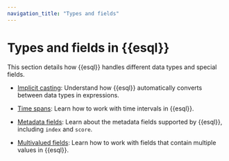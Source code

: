```yaml
---
navigation_title: "Types and fields"
---
```


# Types and fields in {{esql}}

This section details how {{esql}} handles different data types and special fields.

* [Implicit casting](esql-implicit-casting.md): Understand how {{esql}} automatically converts between data types in expressions.

* [Time spans](esql-time-spans.md): Learn how to work with time intervals in {{esql}}.

* [Metadata fields](esql-metadata-fields.md): Learn about the metadata fields supported by {{esql}}, including `index` and `score`.

* [Multivalued fields](esql-multivalued-fields.md): Learn how to work with fields that contain multiple values in {{esql}}.
